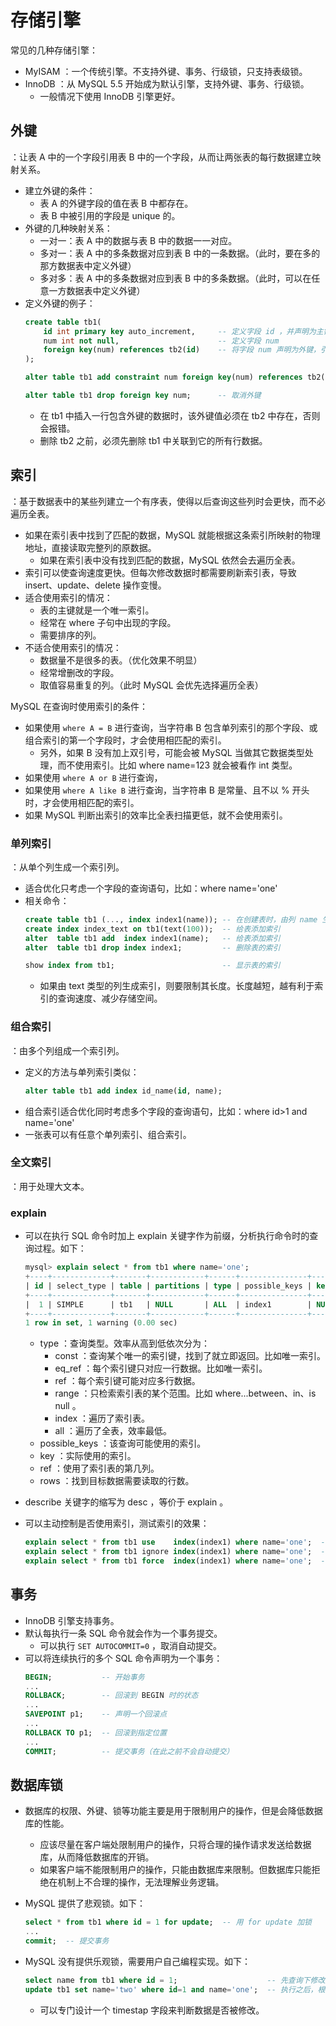 # 存储引擎

常见的几种存储引擎：
- MyISAM ：一个传统引擎。不支持外键、事务、行级锁，只支持表级锁。
- InnoDB ：从 MySQL 5.5 开始成为默认引擎，支持外键、事务、行级锁。
  - 一般情况下使用 InnoDB 引擎更好。

## 外键

：让表 A 中的一个字段引用表 B 中的一个字段，从而让两张表的每行数据建立映射关系。
- 建立外键的条件：
  - 表 A 的外键字段的值在表 B 中都存在。
  - 表 B 中被引用的字段是 unique 的。
- 外键的几种映射关系：
  - 一对一：表 A 中的数据与表 B 中的数据一一对应。
  - 多对一：表 A 中的多条数据对应到表 B 中的一条数据。（此时，要在多的那方数据表中定义外键）
  - 多对多：表 A 中的多条数据对应到表 B 中的多条数据。（此时，可以在任意一方数据表中定义外键）
- 定义外键的例子：
    ```sql
    create table tb1(
        id int primary key auto_increment,     -- 定义字段 id ，并声明为主键
        num int not null,                      -- 定义字段 num
        foreign key(num) references tb2(id)    -- 将字段 num 声明为外键，引用 tb2 表的 id 字段
    );

    alter table tb1 add constraint num foreign key(num) references tb2(id);  -- 将字段 num 声明为外键

    alter table tb1 drop foreign key num;      -- 取消外键
    ```
  - 在 tb1 中插入一行包含外键的数据时，该外键值必须在 tb2 中存在，否则会报错。
  - 删除 tb2 之前，必须先删除 tb1 中关联到它的所有行数据。

## 索引

：基于数据表中的某些列建立一个有序表，使得以后查询这些列时会更快，而不必遍历全表。
- 如果在索引表中找到了匹配的数据，MySQL 就能根据这条索引所映射的物理地址，直接读取完整列的原数据。
  - 如果在索引表中没有找到匹配的数据，MySQL 依然会去遍历全表。
- 索引可以使查询速度更快。但每次修改数据时都需要刷新索引表，导致 insert、update、delete 操作变慢。
- 适合使用索引的情况：
  - 表的主键就是一个唯一索引。
  - 经常在 where 子句中出现的字段。
  - 需要排序的列。
- 不适合使用索引的情况：
  - 数据量不是很多的表。（优化效果不明显）
  - 经常增删改的字段。
  - 取值容易重复的列。（此时 MySQL 会优先选择遍历全表）

MySQL 在查询时使用索引的条件：
- 如果使用 `where A = B` 进行查询，当字符串 B 包含单列索引的那个字段、或组合索引的第一个字段时，才会使用相匹配的索引。
  - 另外，如果 B 没有加上双引号，可能会被 MySQL 当做其它数据类型处理，而不使用索引。比如 where name=123 就会被看作 int 类型。
- 如果使用 `where A or B` 进行查询，
- 如果使用 `where A like B` 进行查询，当字符串 B 是常量、且不以 % 开头时，才会使用相匹配的索引。
- 如果 MySQL 判断出索引的效率比全表扫描更低，就不会使用索引。

### 单列索引

：从单个列生成一个索引列。
- 适合优化只考虑一个字段的查询语句，比如：where name='one'
- 相关命令：
  ```sql
  create table tb1 (..., index index1(name)); -- 在创建表时，由列 name 生成索引，名为 index1
  create index index_text on tb1(text(100));  -- 给表添加索引
  alter  table tb1 add  index index1(name);   -- 给表添加索引
  alter  table tb1 drop index index1;         -- 删除表的索引

  show index from tb1;                        -- 显示表的索引
  ```
  - 如果由 text 类型的列生成索引，则要限制其长度。长度越短，越有利于索引的查询速度、减少存储空间。

### 组合索引

：由多个列组成一个索引列。
- 定义的方法与单列索引类似：
  ```sql
  alter table tb1 add index id_name(id, name);
  ```
- 组合索引适合优化同时考虑多个字段的查询语句，比如：where id>1 and name='one'
- 一张表可以有任意个单列索引、组合索引。

### 全文索引

：用于处理大文本。

### explain

- 可以在执行 SQL 命令时加上 explain 关键字作为前缀，分析执行命令时的查询过程。如下：
  ```sql
  mysql> explain select * from tb1 where name='one';
  +----+-------------+-------+------------+------+---------------+------+---------+------+------+----------+-------------+
  | id | select_type | table | partitions | type | possible_keys | key  | key_len | ref  | rows | filtered | Extra       |
  +----+-------------+-------+------------+------+---------------+------+---------+------+------+----------+-------------+
  |  1 | SIMPLE      | tb1   | NULL       | ALL  | index1        | NULL | NULL    | NULL |    3 |   100.00 | Using where |
  +----+-------------+-------+------------+------+---------------+------+---------+------+------+----------+-------------+
  1 row in set, 1 warning (0.00 sec)
  ```
  - type ：查询类型。效率从高到低依次分为：
    - const  ：查询某个唯一的索引键，找到了就立即返回。比如唯一索引。
    - eq_ref ：每个索引键只对应一行数据。比如唯一索引。
    - ref    ：每个索引键可能对应多行数据。
    - range  ：只检索索引表的某个范围。比如 where...between、in、is null 。
    - index  ：遍历了索引表。
    - all    ：遍历了全表，效率最低。
  - possible_keys ：该查询可能使用的索引。
  - key      ：实际使用的索引。
  - ref      ：使用了索引表的第几列。
  - rows     ：找到目标数据需要读取的行数。

- describe 关键字的缩写为 desc ，等价于 explain 。

- 可以主动控制是否使用索引，测试索引的效果：
  ```sql
  explain select * from tb1 use    index(index1) where name='one';  -- 只使用某些索引
  explain select * from tb1 ignore index(index1) where name='one';  -- 忽略某些索引
  explain select * from tb1 force  index(index1) where name='one';  -- 强制使用某些索引
  ```

## 事务

- InnoDB 引擎支持事务。
- 默认每执行一条 SQL 命令就会作为一个事务提交。
  - 可以执行 `SET AUTOCOMMIT=0` ，取消自动提交。
- 可以将连续执行的多个 SQL 命令声明为一个事务：
  ```sql
  BEGIN;           -- 开始事务
  ...
  ROLLBACK;        -- 回滚到 BEGIN 时的状态
  ...
  SAVEPOINT p1;    -- 声明一个回滚点
  ...
  ROLLBACK TO p1;  -- 回滚到指定位置
  ...
  COMMIT;          -- 提交事务（在此之前不会自动提交）
  ```

## 数据库锁

- 数据库的权限、外键、锁等功能主要是用于限制用户的操作，但是会降低数据库的性能。
  - 应该尽量在客户端处限制用户的操作，只将合理的操作请求发送给数据库，从而降低数据库的开销。
  - 如果客户端不能限制用户的操作，只能由数据库来限制。但数据库只能拒绝在机制上不合理的操作，无法理解业务逻辑。

- MySQL 提供了悲观锁。如下：
  ```sql
  select * from tb1 where id = 1 for update;  -- 用 for update 加锁
  ...
  commit;  -- 提交事务
  ```

- MySQL 没有提供乐观锁，需要用户自己编程实现。如下：
    ```sql
    select name from tb1 where id = 1;                    -- 先查询下修改之前的值，这里假设此时 name 的值为'one'
    update tb1 set name='two' where id=1 and name='one';  -- 执行之后，根据返回值判断是否修改成功
    ```
    - 可以专门设计一个 timestap 字段来判断数据是否被修改。
